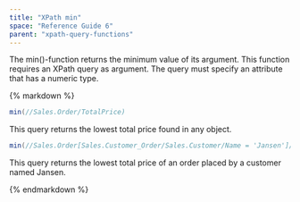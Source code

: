 ```yaml
---
title: "XPath min"
space: "Reference Guide 6"
parent: "xpath-query-functions"
---
```



The min()-function returns the minimum value of its argument.
This function requires an XPath query as argument. The query must specify an attribute that has a numeric type.

<div class="alert alert-info">{% markdown %}

```java
min(//Sales.Order/TotalPrice)
```

This query returns the lowest total price found in any object.

```java
min(//Sales.Order[Sales.Customer_Order/Sales.Customer/Name = 'Jansen']/TotalPrice)
```

This query returns the lowest total price of an order placed by a customer named Jansen.

{% endmarkdown %}</div>
